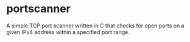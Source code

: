 # portscanner
A simple TCP port scanner written in C that checks for open ports on a given IPv4 address within a specified port range.
